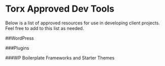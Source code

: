 # Torx Approved Dev Tools

Below is a list of approved resources for use in developing client projects. Feel free to add to this list as needed. 

##WordPress

###Plugins

###WP Boilerplate Frameworks and Starter Themes

